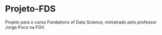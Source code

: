 # Projeto-FDS
Projeto para o curso Fondations of Data Science, ministrado pelo professor Jorge Poco na FGV.
